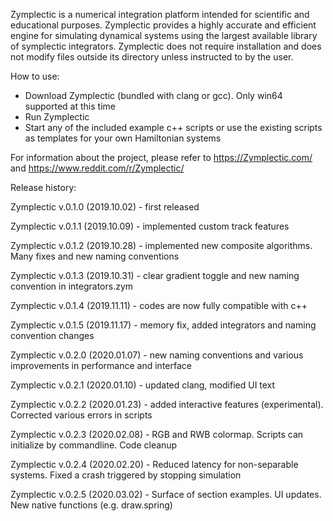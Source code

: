 Zymplectic is a numerical integration platform intended for scientific and educational purposes. 
Zymplectic provides a highly accurate and efficient engine for simulating dynamical systems using the largest available library of symplectic integrators.
Zymplectic does not require installation and does not modify files outside its directory unless instructed to by the user.

How to use:
- Download Zymplectic (bundled with clang or gcc). Only win64 supported at this time
- Run Zymplectic
- Start any of the included example c++ scripts or use the existing scripts as templates for your own Hamiltonian systems

For information about the project, please refer to https://Zymplectic.com/ and https://www.reddit.com/r/Zymplectic/

Release history:

Zymplectic v.0.1.0 (2019.10.02) - first released

Zymplectic v.0.1.1 (2019.10.09) - implemented custom track features

Zymplectic v.0.1.2 (2019.10.28) - implemented new composite algorithms. Many fixes and new naming conventions

Zymplectic v.0.1.3 (2019.10.31) - clear gradient toggle and new naming convention in integrators.zym

Zymplectic v.0.1.4 (2019.11.11) - codes are now fully compatible with c++

Zymplectic v.0.1.5 (2019.11.17) - memory fix, added integrators and naming convention changes

Zymplectic v.0.2.0 (2020.01.07) - new naming conventions and various improvements in performance and interface

Zymplectic v.0.2.1 (2020.01.10) - updated clang, modified UI text

Zymplectic v.0.2.2 (2020.01.23) - added interactive features (experimental). Corrected various errors in scripts

Zymplectic v.0.2.3 (2020.02.08) - RGB and RWB colormap. Scripts can initialize by commandline. Code cleanup

Zymplectic v.0.2.4 (2020.02.20) - Reduced latency for non-separable systems. Fixed a crash triggered by stopping simulation

Zymplectic v.0.2.5 (2020.03.02) - Surface of section examples. UI updates. New native functions (e.g. draw.spring)
